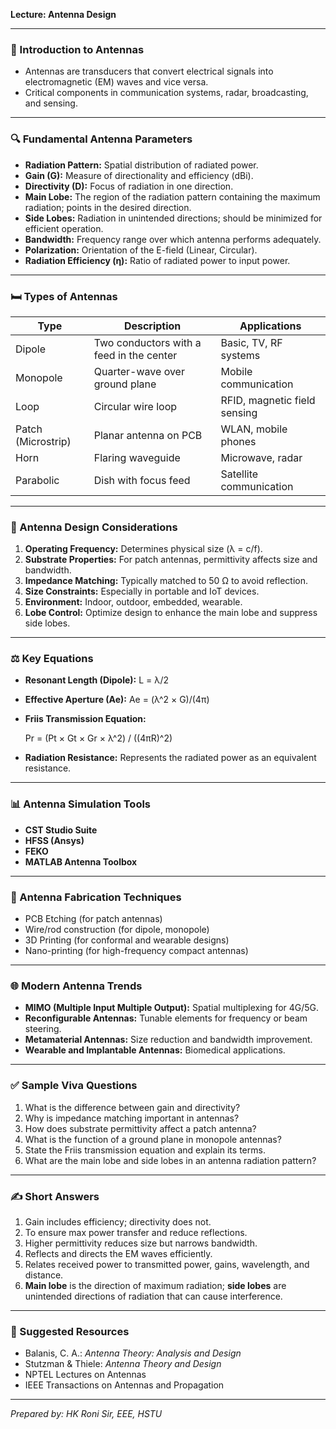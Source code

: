 **Lecture: Antenna Design**

---

### 🔬 Introduction to Antennas

* Antennas are transducers that convert electrical signals into electromagnetic (EM) waves and vice versa.
* Critical components in communication systems, radar, broadcasting, and sensing.

---

### 🔍 Fundamental Antenna Parameters

* **Radiation Pattern:** Spatial distribution of radiated power.
* **Gain (G):** Measure of directionality and efficiency (dBi).
* **Directivity (D):** Focus of radiation in one direction.
* **Main Lobe:** The region of the radiation pattern containing the maximum radiation; points in the desired direction.
* **Side Lobes:** Radiation in unintended directions; should be minimized for efficient operation.
* **Bandwidth:** Frequency range over which antenna performs adequately.
* **Polarization:** Orientation of the E-field (Linear, Circular).
* **Radiation Efficiency (η):** Ratio of radiated power to input power.

---

### 🛏️ Types of Antennas

| Type               | Description                              | Applications                 |
| ------------------ | ---------------------------------------- | ---------------------------- |
| Dipole             | Two conductors with a feed in the center | Basic, TV, RF systems        |
| Monopole           | Quarter-wave over ground plane           | Mobile communication         |
| Loop               | Circular wire loop                       | RFID, magnetic field sensing |
| Patch (Microstrip) | Planar antenna on PCB                    | WLAN, mobile phones          |
| Horn               | Flaring waveguide                        | Microwave, radar             |
| Parabolic          | Dish with focus feed                     | Satellite communication      |

---

### 🧰 Antenna Design Considerations

1. **Operating Frequency:** Determines physical size (λ = c/f).
2. **Substrate Properties:** For patch antennas, permittivity affects size and bandwidth.
3. **Impedance Matching:** Typically matched to 50 Ω to avoid reflection.
4. **Size Constraints:** Especially in portable and IoT devices.
5. **Environment:** Indoor, outdoor, embedded, wearable.
6. **Lobe Control:** Optimize design to enhance the main lobe and suppress side lobes.

---

### ⚖️ Key Equations

* **Resonant Length (Dipole):** L = λ/2

* **Effective Aperture (Ae):** Ae = (λ^2 × G)/(4π)

* **Friis Transmission Equation:**

  Pr = (Pt × Gt × Gr × λ^2) / ((4πR)^2)

* **Radiation Resistance:** Represents the radiated power as an equivalent resistance.

---

### 📊 Antenna Simulation Tools

* **CST Studio Suite**
* **HFSS (Ansys)**
* **FEKO**
* **MATLAB Antenna Toolbox**

---

### 🔧 Antenna Fabrication Techniques

* PCB Etching (for patch antennas)
* Wire/rod construction (for dipole, monopole)
* 3D Printing (for conformal and wearable designs)
* Nano-printing (for high-frequency compact antennas)

---

### 🌐 Modern Antenna Trends

* **MIMO (Multiple Input Multiple Output):** Spatial multiplexing for 4G/5G.
* **Reconfigurable Antennas:** Tunable elements for frequency or beam steering.
* **Metamaterial Antennas:** Size reduction and bandwidth improvement.
* **Wearable and Implantable Antennas:** Biomedical applications.

---

### ✅ Sample Viva Questions

1. What is the difference between gain and directivity?
2. Why is impedance matching important in antennas?
3. How does substrate permittivity affect a patch antenna?
4. What is the function of a ground plane in monopole antennas?
5. State the Friis transmission equation and explain its terms.
6. What are the main lobe and side lobes in an antenna radiation pattern?

---

### ✍ Short Answers

1. Gain includes efficiency; directivity does not.
2. To ensure max power transfer and reduce reflections.
3. Higher permittivity reduces size but narrows bandwidth.
4. Reflects and directs the EM waves efficiently.
5. Relates received power to transmitted power, gains, wavelength, and distance.
6. **Main lobe** is the direction of maximum radiation; **side lobes** are unintended directions of radiation that can cause interference.

---

### 📄 Suggested Resources

* Balanis, C. A.: *Antenna Theory: Analysis and Design*
* Stutzman & Thiele: *Antenna Theory and Design*
* NPTEL Lectures on Antennas
* IEEE Transactions on Antennas and Propagation

---

*Prepared by: HK Roni Sir, EEE, HSTU*
